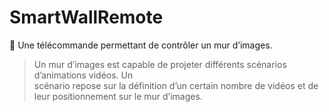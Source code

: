 # SmartWallRemote
:iphone: Une télécommande permettant de contrôler un mur d’images.

> Un mur d’images est capable de projeter différents scénarios d’animations vidéos. Un  
> scénario repose sur la définition d’un certain nombre de vidéos et de leur positionnement sur le mur d’images.
